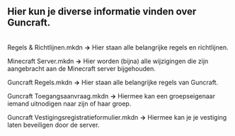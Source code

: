 ## Hier kun je diverse informatie vinden over Guncraft.
<br>Regels & Richtlijnen.mkdn **->** Hier staan alle belangrijke regels en richtlijnen.

Minecraft Server.mkdn **->** Hier worden (bijna) alle wijzigingen die zijn aangebracht aan de Minecraft server bijgehouden.

Guncraft Regels.mkdn **->** Hier staan alle belangrijke regels van Guncraft.

Guncraft Toegangsaanvraag.mkdn **->** Hiermee kan een groepseigenaar iemand uitnodigen naar zijn of haar groep.

Guncraft Vestigingsregistratieformulier.mkdn **->** Hiermee kan je je vestiging laten beveiligen door de server.
